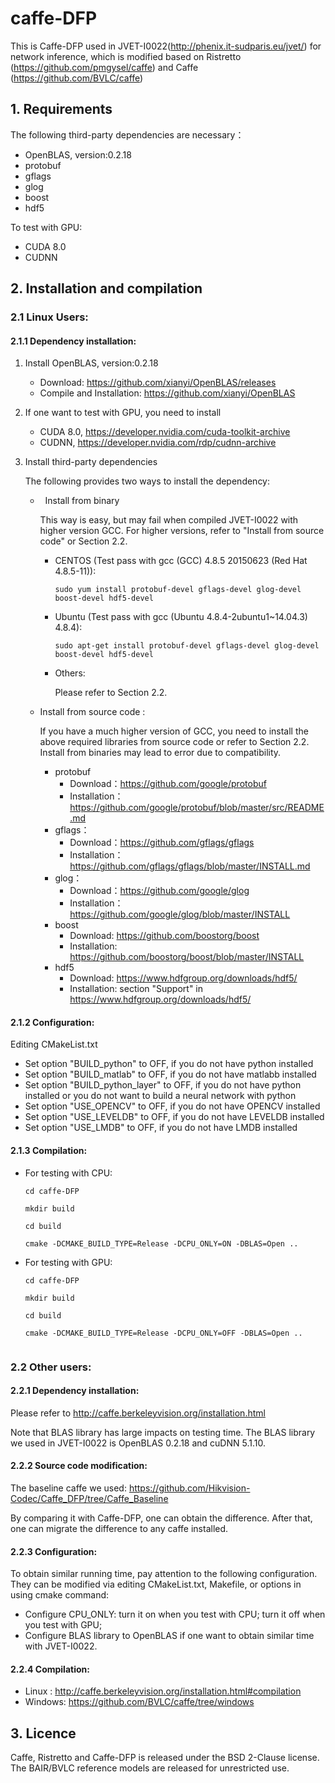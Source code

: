# caffe-DFP
This is Caffe-DFP used in JVET-I0022(http://phenix.it-sudparis.eu/jvet/) for network inference, which is modified based on Ristretto (https://github.com/pmgysel/caffe) and Caffe (https://github.com/BVLC/caffe)
## 1. Requirements
The following third-party dependencies are necessary：
* OpenBLAS, version:0.2.18
* protobuf
* gflags
* glog
* boost
* hdf5

To test with GPU:
* CUDA 8.0
* CUDNN

## 2. Installation and compilation
### 2.1 Linux Users:
#### 2.1.1 Dependency installation:
1) Install OpenBLAS, version:0.2.18

   * Download: https://github.com/xianyi/OpenBLAS/releases
   * Compile and Installation: https://github.com/xianyi/OpenBLAS
   
2) If one want to test with GPU, you need to install
   *  CUDA 8.0, https://developer.nvidia.com/cuda-toolkit-archive
   *  CUDNN, https://developer.nvidia.com/rdp/cudnn-archive
   
3) Install third-party dependencies

   The following provides two ways to install the dependency:
   
   *   Install from binary
    
        This way is easy, but may fail when compiled JVET-I0022 with higher version GCC. For higher versions, refer to "Install from 
        source code" or Section 2.2.
    
        * CENTOS (Test pass with gcc (GCC) 4.8.5 20150623 (Red Hat 4.8.5-11)):
      
          ``sudo yum install protobuf-devel gflags-devel glog-devel boost-devel hdf5-devel``
     
        * Ubuntu (Test pass with gcc (Ubuntu 4.8.4-2ubuntu1~14.04.3) 4.8.4):
      
          ``sudo apt-get install protobuf-devel gflags-devel glog-devel boost-devel hdf5-devel``
        
        * Others:
          
          Please refer to Section 2.2.
        
    *   Install from source code : 
    
        If you have a much higher version of GCC, you need to install the above required libraries from source code or refer to Section 2.2. Install from binaries may lead to error due to compatibility.
      
        * protobuf
          * Download：https://github.com/google/protobuf
          * Installation：https://github.com/google/protobuf/blob/master/src/README.md
        * gflags：
          * Download：https://github.com/gflags/gflags
          * Installation：https://github.com/gflags/gflags/blob/master/INSTALL.md
        * glog：
          * Download：https://github.com/google/glog
          * Installation：https://github.com/google/glog/blob/master/INSTALL
        * boost
          * Download: https://github.com/boostorg/boost
          * Installation: https://github.com/boostorg/boost/blob/master/INSTALL
        * hdf5
          * Download: https://www.hdfgroup.org/downloads/hdf5/
          * Installation: section "Support" in https://www.hdfgroup.org/downloads/hdf5/          
#### 2.1.2 Configuration:
Editing CMakeList.txt
* Set option "BUILD_python" to OFF, if you do not have python installed
* Set option "BUILD_matlab" to OFF, if you do not have matlabb installed
* Set option "BUILD_python_layer" to OFF, if you do not have python installed or you do not want to build a neural network with python
* Set option "USE_OPENCV" to OFF, if you do not have OPENCV installed
* Set option "USE_LEVELDB" to OFF, if you do not have LEVELDB installed
* Set option "USE_LMDB" to OFF, if you do not have LMDB installed

#### 2.1.3 Compilation:
* For testing with CPU:

  ```
  cd caffe-DFP
  
  mkdir build
  
  cd build
  
  cmake -DCMAKE_BUILD_TYPE=Release -DCPU_ONLY=ON -DBLAS=Open ..
  ```
* For testing with GPU:

  ```
  cd caffe-DFP
  
  mkdir build
  
  cd build
  
  cmake -DCMAKE_BUILD_TYPE=Release -DCPU_ONLY=OFF -DBLAS=Open ..
 
  ```
### 2.2 Other users:
#### 2.2.1 Dependency installation:
Please refer to http://caffe.berkeleyvision.org/installation.html

Note that BLAS library has large impacts on testing time. The BLAS library we used in JVET-I0022 is OpenBLAS 0.2.18 and cuDNN 5.1.10.
#### 2.2.2 Source code modification:
The baseline caffe we used: https://github.com/Hikvision-Codec/Caffe_DFP/tree/Caffe_Baseline

By comparing it with Caffe-DFP, one can obtain the difference. After that, one can migrate the difference to any caffe installed.

#### 2.2.3 Configuration:
To obtain similar running time, pay attention to the following configuration. They can be modified via editing CMakeList.txt, Makefile, or options in using cmake command:
* Configure CPU_ONLY: turn it on when you test with CPU; turn it off when you test with GPU;
* Configure BLAS library to OpenBLAS if one want to obtain similar time with JVET-I0022. 

#### 2.2.4 Compilation:
* Linux : http://caffe.berkeleyvision.org/installation.html#compilation
* Windows: https://github.com/BVLC/caffe/tree/windows
## 3. Licence
Caffe, Ristretto and Caffe-DFP is released under the BSD 2-Clause license. The BAIR/BVLC reference models are released for unrestricted use.
